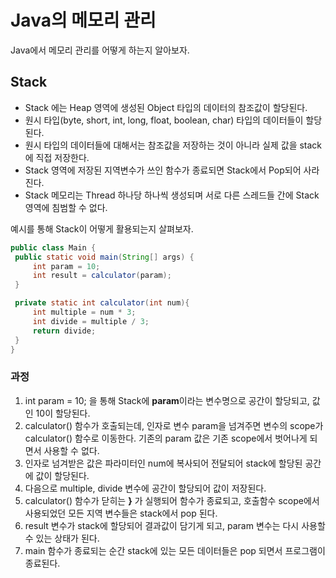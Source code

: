# Java의 메모리 관리
Java에서 메모리 관리를 어떻게 하는지 알아보자.

## Stack
- Stack 에는 Heap 영역에 생성된 Object 타입의 데이터의 참조값이 할당된다.
- 원시 타입(byte, short, int, long, float, boolean, char) 타입의 데이터들이 할당된다.
- 원시 타입의 데이터들에 대해서는 참조값을 저장하는 것이 아니라 실제 값을 stack에 직접 저장한다.
- Stack 영역에 저장된 지역변수가 쓰인 함수가 종료되면 Stack에서 Pop되어 사라진다.
- Stack 메모리는 Thread 하나당 하나씩 생성되며 서로 다른 스레드들 간에 Stack 영역에 침범할 수 없다.

예시를 통해 Stack이 어떻게 활용되는지 살펴보자.

```java
public class Main {
 public static void main(String[] args) {
     int param = 10;
     int result = calculator(param);
 }

 private static int calculator(int num){
     int multiple = num * 3;
     int divide = multiple / 3;
     return divide;
 }
}
```

### 과정
1. int param = 10; 을 통해 Stack에 **param**이라는 변수명으로 공간이 할당되고, 값인 10이 할당된다.
2. calculator() 함수가 호출되는데, 인자로 변수 param을 넘겨주면 변수의 scope가 calculator() 함수로 이동한다. 기존의 param 값은 기존 scope에서 벗어나게 되면서 사용할 수 없다.
3. 인자로 넘겨받은 값은 파라미터인 num에 복사되어 전달되어 stack에 할당된 공간에 값이 할당된다.
4. 다음으로 multiple, divide 변수에 공간이 할당되어 값이 저장된다.
5. calculator() 함수가 닫히는 **}** 가 실행되어 함수가 종료되고, 호출함수 scope에서 사용되었던 모든 지역 변수들은 stack에서 pop 된다.
6. result 변수가 stack에 할당되어 결과값이 담기게 되고, param 변수는 다시 사용할 수 있는 상태가 된다.
7. main 함수가 종료되는 순간 stack에 있는 모든 데이터들은 pop 되면서 프로그램이 종료된다. 
